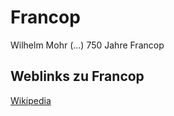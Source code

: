 # Francop

Wilhelm Mohr (...) 750 Jahre Francop

## Weblinks zu Francop
[Wikipedia](https://de.wikipedia.org/wiki/Hamburg-Francop)